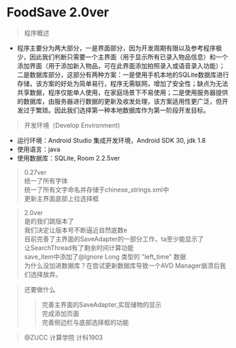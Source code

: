 # FoodSave 2.0ver

> 程序概述

- 程序主要分为两大部分，一是界面部分，因为开发周期有限以及参考程序极少，因此我们判断只需要一个主界面（用于显示所有已录入物品信息）和一个添加界面（用于添加新入物品，可在此界面添加拍照录入或语音录入功能）；二是数据库部分，这部分有两种方案：一是使用手机本地的SQLite数据库进行存储，该方案的好处为简单易行，程序无需联网，增加了安全性；缺点为无法共享数据，程序仅能单人使用，在家庭场景下不易使用；二是使用服务器提供的数据库，由服务器进行数据的更新及收发处理，该方案适用性更广泛，但开发过于繁琐。因此我们选择第一种本地数据库作为第一阶段开发目标。

>开发环境（Develop Environment)

- 运行环境：Android Studio 集成开发环境，Android SDK 30, jdk 1.8
- 使用语言：java
- 使用数据库：SQLite, Room 2.2.5ver

> 0.27ver<br/>
> 统一了所有字体<br/>
> 统一了所有文字命名并存储于chinese_strings.xml中<br/>
> 更新主界面底部上拉选择框<br/>

>2.0ver<br/>
>是的我们跳版本了<br/>
>我们决定让版本号不断逼近自然底数e<br/>
>目前完善了主界面的SaveAdapter的一部分工作，ta至少能显示了<br/>
>让SearchThread有了剩余时间计算功能<br/>
>save_item中添加了@Ignore Long 类型的 "left_time" 数据<br/>
>为什么没加进数据库？在尝试更新数据库导致一个AVD Manager崩溃后我们选择放弃。

>还要做什么
>>完善主界面的SaveAdapter,实现储物的显示<br/>
>>完成添加页面<br/>
>>完善侧边栏与底部选择框的功能<br/>

>@ZUCC 计算学院 计科1903
